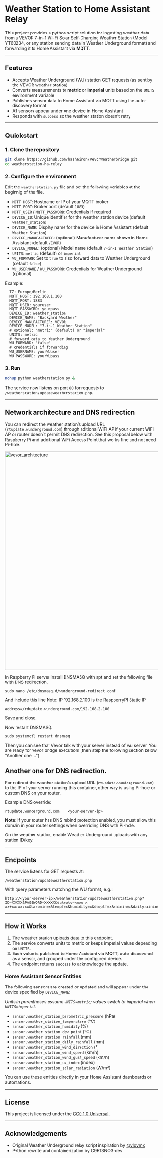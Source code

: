 # Weather Station to Home Assistant Relay

This project provides a python script solution for ingesting weather data from a VEVOR 7-in-1 Wi-Fi Solar Self-Charging Weather Station (Model YT60234, or any station sending data in Weather Underground format) and forwarding it to Home Assistant via **MQTT**.

---

## Features

- Accepts Weather Underground (WU) station GET requests (as sent by the VEVOR weather station)
- Converts measurements to **metric** or **imperial** units based on the `UNITS` environment variable
- Publishes sensor data to Home Assistant via MQTT using the auto-discovery format
- All sensors appear under one device in Home Assistant
- Responds with `success` so the weather station doesn’t retry

---

## Quickstart

### 1. Clone the repository

```bash
git clone https://github.com/hash6iron/VevorWeatherbridge.git
cd weatherstation-ha-relay
```

### 2. Configure the environment

Edit the `weatherstation.py` file and set the following variables at the beginnig of the file.

- `MQTT_HOST`: Hostname or IP of your MQTT broker
- `MQTT_PORT`: Broker port (default `1883`)
- `MQTT_USER` / `MQTT_PASSWORD`: Credentials if required
- `DEVICE_ID`: Unique identifier for the weather station device (default `weather_station`)
- `DEVICE_NAME`: Display name for the device in Home Assistant (default `Weather Station`)
- `DEVICE_MANUFACTURER`: (optional) Manufacturer name shown in Home Assistant (default `VEVOR`)
- `DEVICE_MODEL`: (optional) Model name (default `7-in-1 Weather Station`)
- `UNITS`: `metric` (default) or `imperial`
- `WU_FORWARD`: Set to `true` to also forward data to Weather Underground (default `false`)
- `WU_USERNAME` / `WU_PASSWORD`: Credentials for Weather Underground (optional)

Example:

```
  TZ: Europe/Berlin
  MQTT_HOST: 192.168.1.100
  MQTT_PORT: 1883
  MQTT_USER: youruser
  MQTT_PASSWORD: yourpass
  DEVICE_ID: weather_station
  DEVICE_NAME: "Backyard Weather"
  DEVICE_MANUFACTURER: VEVOR
  DEVICE_MODEL: "7-in-1 Weather Station"
  # optional: "metric" (default) or "imperial"
  UNITS: metric
  # forward data to Weather Underground
  WU_FORWARD: "false"
  # credentials if forwarding
  WU_USERNAME: yourWUuser
  WU_PASSWORD: yourWUpass
```

### 3. Run

```bash
nohup python weatherstation.py &
```

The service now listens on port `80` for requests to `/weatherstation/updateweatherstation.php`.


---
## Network architecture and DNS redirection

You can redirect the weather station’s upload URL (`rtupdate.wunderground.com`) through aditional WiFi AP if your current WiFi AP or router doesn`t permit DNS redirection. 
See this proposal below with Raspberry Pi and additional WiFi Access Point that works fine and not need Pi-hole.

<img width="1280" height="720" alt="vevor_architecture" src="https://github.com/user-attachments/assets/3d7527a2-2d09-4bea-868d-87c0a308098c" />

In Raspberry Pi server install DNSMASQ with apt and set the following file with DNS redirection.
```
sudo nano /etc/dnsmasq.d/wunderground-redirect.conf
```

And include this line
Note: IP 192.168.2.100 is the RaspberryPI Static IP
```
address=/rdupdate.wunderground.com/192.168.2.100
```

Save and close. 

Now restart DNSMASQ.
```
sudo systemctl restart dnsmasq
```
Then you can see that Vevor talk with your server instead of wu server. You are ready for vevor bridge execution! (then step the following section below "Another one ...")


## Another one for DNS redirection.

For redirect the weather station’s upload URL (`rtupdate.wunderground.com`) to the IP of your server running this container, other way is using Pi-hole or custom DNS on your router.

Example DNS override:

```
rtupdate.wunderground.com    <your-server-ip>
```
**Note:** If your router has DNS rebind protection enabled, you must allow this domain in your router settings when overriding DNS with Pi-hole.

On the weather station, enable Weather Underground uploads with any station ID/key.

---

## Endpoints

The service listens for GET requests at:

```
/weatherstation/updateweatherstation.php
```

With query parameters matching the WU format, e.g.:

```
http://<your-server-ip>/weatherstation/updateweatherstation.php?ID=XXXXX&PASSWORD=XXXXX&dateutc=xxxx-x-xx+xx:xx:xx&baromin=x&tempf=x&humidity=x&dewptf=x&rainin=x&dailyrainin=x&winddir=x&windspeedmph=x&windgustmph=x&UV=x&solarRadiation=x
```

---

## How it Works

1. The weather station uploads data to this endpoint.
2. The service converts units to metric or keeps imperial values depending on `UNITS`.
3. Each value is published to Home Assistant via MQTT, auto-discovered as a sensor, and grouped under the configured device.
4. The endpoint returns `success` to acknowledge the update.

### Home Assistant Sensor Entities

The following sensors are created or updated and will appear under the device specified by `DEVICE_NAME`:

*Units in parentheses assume `UNITS=metric`; values switch to imperial when `UNITS=imperial`.*

- `sensor.weather_station_barometric_pressure` (hPa)
- `sensor.weather_station_temperature` (°C)
- `sensor.weather_station_humidity` (%)
- `sensor.weather_station_dew_point` (°C)
- `sensor.weather_station_rainfall` (mm)
- `sensor.weather_station_daily_rainfall` (mm)
- `sensor.weather_station_wind_direction` (°)
- `sensor.weather_station_wind_speed` (km/h)
- `sensor.weather_station_wind_gust_speed` (km/h)
- `sensor.weather_station_uv_index` (index)
- `sensor.weather_station_solar_radiation` (W/m²)

You can use these entities directly in your Home Assistant dashboards or automations.

---

## License

This project is licensed under the [CC0 1.0 Universal](LICENSE).

---

## Acknowledgements

- Original Weather Underground relay script inspiration by [@vlovmx](https://github.com/vlovmx)
- Python rewrite and containerization by C9H13NO3-dev
